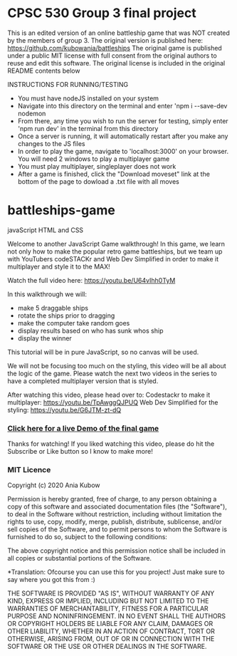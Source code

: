 # CPSC 530 Group 3 final project
This is an edited version of an online
battleship game that was NOT created by
the members of group 3. The original version
is published here: https://github.com/kubowania/battleships
The original game is published under a public MIT license
with full consent from the original authors to reuse and edit
this software. The original license is included in the original
README contents below

INSTRUCTIONS FOR RUNNING/TESTING
 - You must have nodeJS installed on your system
 - Navigate into this directory on the terminal and enter 'npm i --save-dev nodemon
 - From there, any time you wish to run the server for testing, simply enter 'npm run dev' in the terminal from this directory
 - Once a server is running, it will automatically restart after you make any changes to the JS files
 - In order to play the game, navigate to 'localhost:3000' on your browser. You will need 2 windows to play a multiplayer game
 - You must play multiplayer, singleplayer does not work
 - After a game is finished, click the "Download moveset" link at the bottom of the page to dowload a .txt file with all moves

# battleships-game
javaScript HTML and CSS 

Welcome to another JavaScript Game walkthrough! In this game, we learn not only how to make the popular retro game battleships, but we team up with YouTubers codeSTACKr and Web Dev Simplified  in order to make it multiplayer and style it to the MAX!

Watch the full video here: https://youtu.be/U64vIhh0TyM



In this walkthrough we will:
- make 5 draggable ships
- rotate the ships prior to dragging
- make the computer take random goes
- display results based on who has sunk whos ship
- display the winner

This tutorial will be in pure JavaScript, so no canvas will be used.

We will not be focusing too much on the styling, this video will be all about the logic of the game. Please watch the next two videos in the series to have a completed multiplayer version that is styled.

After watching this video, please head over to:
Codestackr to make it multiplayer: https://youtu.be/TpAwggQJPUQ
Web Dev Simplified for the styling: https://youtu.be/G6JTM-zt-dQ

### [Click here for a live Demo of the final game](http://battleship.tech/)

Thanks for watching! If you liked watching this video, please do hit the  Subscribe or Like button so I know to make more!

### MIT Licence

Copyright (c) 2020 Ania Kubow

Permission is hereby granted, free of charge, to any person obtaining a copy
of this software and associated documentation files (the "Software"), to deal
in the Software without restriction, including without limitation the rights
to use, copy, modify, merge, publish, distribute, sublicense, and/or sell
copies of the Software, and to permit persons to whom the Software is
furnished to do so, subject to the following conditions:

The above copyright notice and this permission notice shall be included in all
copies or substantial portions of the Software. 

*Translation: Ofcourse you can use this for you project! Just make sure to say where you got this from :)

THE SOFTWARE IS PROVIDED "AS IS", WITHOUT WARRANTY OF ANY KIND,
EXPRESS OR IMPLIED, INCLUDING BUT NOT LIMITED TO THE WARRANTIES OF
MERCHANTABILITY, FITNESS FOR A PARTICULAR PURPOSE AND NONINFRINGEMENT.
IN NO EVENT SHALL THE AUTHORS OR COPYRIGHT HOLDERS BE LIABLE FOR ANY CLAIM,
DAMAGES OR OTHER LIABILITY, WHETHER IN AN ACTION OF CONTRACT, TORT OR
OTHERWISE, ARISING FROM, OUT OF OR IN CONNECTION WITH THE SOFTWARE OR THE USE
OR OTHER DEALINGS IN THE SOFTWARE.
